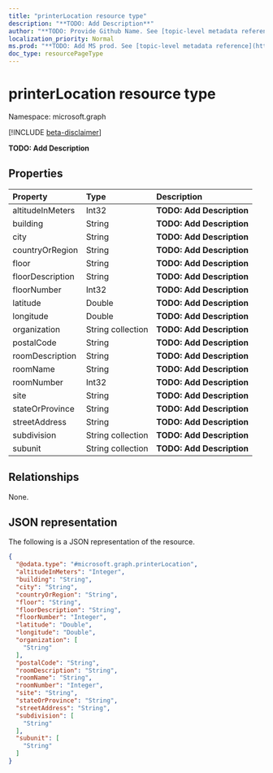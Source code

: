```yaml
---
title: "printerLocation resource type"
description: "**TODO: Add Description**"
author: "**TODO: Provide Github Name. See [topic-level metadata reference](https://msgo.azurewebsites.net/add/document/guidelines/metadata.html#topic-level-metadata)**"
localization_priority: Normal
ms.prod: "**TODO: Add MS prod. See [topic-level metadata reference](https://msgo.azurewebsites.net/add/document/guidelines/metadata.html#topic-level-metadata)**"
doc_type: resourcePageType
---
```


# printerLocation resource type

Namespace: microsoft.graph

[!INCLUDE [beta-disclaimer](../../includes/beta-disclaimer.md)]

**TODO: Add Description**

## Properties
|Property|Type|Description|
|:---|:---|:---|
|altitudeInMeters|Int32|**TODO: Add Description**|
|building|String|**TODO: Add Description**|
|city|String|**TODO: Add Description**|
|countryOrRegion|String|**TODO: Add Description**|
|floor|String|**TODO: Add Description**|
|floorDescription|String|**TODO: Add Description**|
|floorNumber|Int32|**TODO: Add Description**|
|latitude|Double|**TODO: Add Description**|
|longitude|Double|**TODO: Add Description**|
|organization|String collection|**TODO: Add Description**|
|postalCode|String|**TODO: Add Description**|
|roomDescription|String|**TODO: Add Description**|
|roomName|String|**TODO: Add Description**|
|roomNumber|Int32|**TODO: Add Description**|
|site|String|**TODO: Add Description**|
|stateOrProvince|String|**TODO: Add Description**|
|streetAddress|String|**TODO: Add Description**|
|subdivision|String collection|**TODO: Add Description**|
|subunit|String collection|**TODO: Add Description**|

## Relationships
None.

## JSON representation
The following is a JSON representation of the resource.
<!-- {
  "blockType": "resource",
  "@odata.type": "microsoft.graph.printerLocation"
}
-->
``` json
{
  "@odata.type": "#microsoft.graph.printerLocation",
  "altitudeInMeters": "Integer",
  "building": "String",
  "city": "String",
  "countryOrRegion": "String",
  "floor": "String",
  "floorDescription": "String",
  "floorNumber": "Integer",
  "latitude": "Double",
  "longitude": "Double",
  "organization": [
    "String"
  ],
  "postalCode": "String",
  "roomDescription": "String",
  "roomName": "String",
  "roomNumber": "Integer",
  "site": "String",
  "stateOrProvince": "String",
  "streetAddress": "String",
  "subdivision": [
    "String"
  ],
  "subunit": [
    "String"
  ]
}
```

